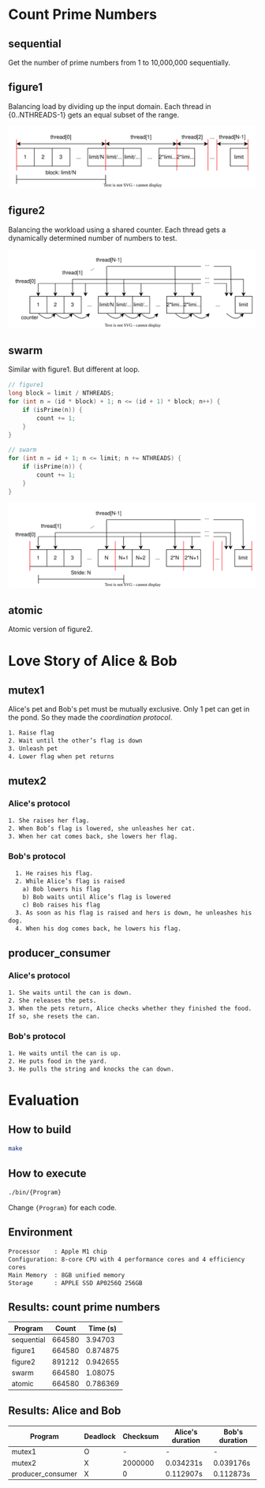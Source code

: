 # Count Prime Numbers
## sequential
Get the number of prime numbers from 1 to 10,000,000 sequentially.

## figure1
Balancing load by dividing up the input domain. Each thread in {0..NTHREADS-1} gets an equal subset of the range.

![figure1](./img/figure1.1.svg)

## figure2
Balancing the workload using a shared counter. Each thread gets a dynamically determined number of numbers to test.

![figure2](./img/figure1.2.svg)

## swarm
Similar with figure1. But different at loop.
```c
// figure1
long block = limit / NTHREADS;
for (int n = (id * block) + 1; n <= (id + 1) * block; n++) {
    if (isPrime(n)) {
        count += 1;
    }
}
```
```c
// swarm
for (int n = id + 1; n <= limit; n += NTHREADS) {
    if (isPrime(n)) {
        count += 1;
    }
}
```

![swarm](./img/swarm.svg)

## atomic
Atomic version of figure2.

# Love Story of Alice & Bob
## mutex1
Alice's pet and Bob's pet must be mutually exclusive.
Only 1 pet can get in the pond.
So they made the *coordination protocol*.
```
1. Raise flag
2. Wait until the other’s flag is down
3. Unleash pet
4. Lower flag when pet returns
```
## mutex2
### Alice's protocol
```
1. She raises her flag.
2. When Bob’s flag is lowered, she unleashes her cat.
3. When her cat comes back, she lowers her flag.
```
### Bob's protocol
```
  1. He raises his flag.
  2. While Alice’s flag is raised
    a) Bob lowers his flag
    b) Bob waits until Alice’s flag is lowered
    c) Bob raises his flag
  3. As soon as his flag is raised and hers is down, he unleashes his dog.
  4. When his dog comes back, he lowers his flag.
```

## producer_consumer
### Alice's protocol
```
1. She waits until the can is down.
2. She releases the pets.
3. When the pets return, Alice checks whether they finished the food. If so, she resets the can.
```
### Bob's protocol
```
1. He waits until the can is up.
2. He puts food in the yard.
3. He pulls the string and knocks the can down.
```

# Evaluation
## How to build
```sh
make
```
## How to execute
```sh
./bin/{Program}
```
Change `{Program}` for each code.
## Environment
```
Processor    : Apple M1 chip
Configuration: 8-core CPU with 4 perform­ance cores and 4 efficiency cores
Main Memory  : 8GB unified memory
Storage      : APPLE SSD AP0256Q 256GB
```
## Results: count prime numbers
|Program|Count|Time (s)|
|---|---|---|
|sequential|664580|3.94703|
|figure1|664580|0.874875|
|figure2|891212|0.942655|
|swarm|664580|1.08075|
|atomic|664580|0.786369|

## Results: Alice and Bob
|Program|Deadlock|Checksum|Alice's duration|Bob's duration|
|---|---|---|---|---|
|mutex1|O|-|-|-|
|mutex2|X|2000000|0.034231s|0.039176s|
|producer_consumer|X|0|0.112907s|0.112873s|
